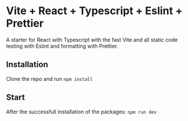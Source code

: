 # Vite + React + Typescript + Eslint + Prettier

A starter for React with Typescript with the fast Vite and all static code testing with Eslint and formatting with Prettier.


## Installation

Clone the repo and run `npm install`

## Start

After the successfull installation of the packages: `npm run dev`

